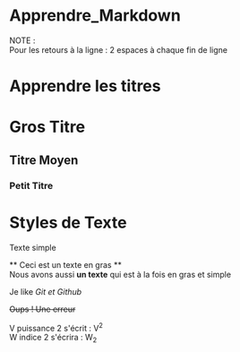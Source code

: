 # Apprendre_Markdown  
  
NOTE :  
Pour les retours à la ligne : 2 espaces à chaque fin de ligne  
  
# Apprendre les titres  
  
  # Gros Titre  
  ## Titre Moyen  
  ### Petit Titre  
  
# Styles de Texte  
Texte simple  
  
** Ceci est un texte en gras **  
Nous avons aussi __un texte__ qui est à la fois en gras et simple  
  
Je like *Git et Github*  
  
~~Oups ! Une erreur~~  
  
V puissance 2 s'écrit : V<sup>2</sup>  
W indice 2 s'écrira : W<sub>2</sub>  
